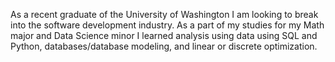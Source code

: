 As a recent graduate of the University of Washington I am looking to break into the software development
industry. As a part of my studies for my Math major and Data Science minor I learned analysis using data using
SQL and Python, databases/database modeling, and linear or discrete optimization.

